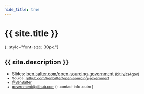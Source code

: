 ```yaml
---
hide_title: true
---
```


# **{{ site.title }}**

{: style="font-size: 30px;"}
## {{ site.description }}

* Slides: [ben.balter.com/open-sourcing-government](http://ben.balter.com/open-sourcing-government) <small>([bit.ly/os4gov](http://bit.ly/os4gov))
* Source: [github.com/benbalter/open-sourcing-government](http://github.com/benbalter/open-sourcing-government)
* [@BenBalter](http://twitter.com/benbalter)
* <government@github.com>
{: .contact-info .outro }
